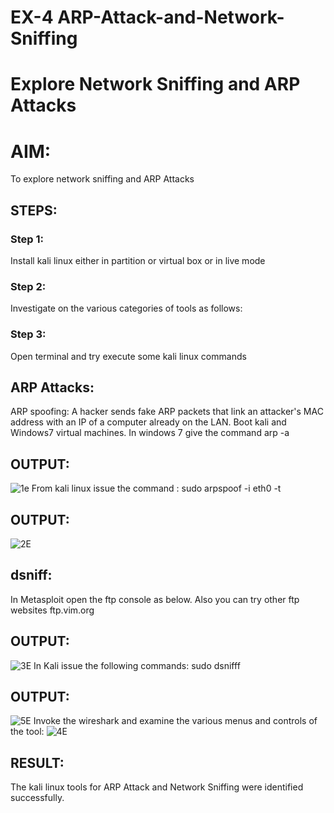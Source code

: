 # EX-4 ARP-Attack-and-Network-Sniffing
# Explore Network Sniffing and ARP Attacks

# AIM:

To explore network sniffing and ARP Attacks

## STEPS:

### Step 1:

Install kali linux either in partition or virtual box or in live mode

### Step 2:

Investigate on the various categories of tools as follows:


### Step 3:
Open terminal and try execute some kali linux commands

## ARP Attacks:  
ARP spoofing: A hacker sends fake ARP packets that link an attacker's MAC address with an IP of a computer already on the LAN. 
Boot kali and Windows7 virtual machines.
In windows 7 give the command arp -a
## OUTPUT:
![1e](https://github.com/deepikasrinivasans/ARP-Attack-and-Network-Sniffing/assets/119393935/b19ba621-6aa7-41f6-85c5-559d9e672bc0)
From kali linux issue the command :
sudo arpspoof -i eth0 -t <target system> <gateway>
## OUTPUT:
![2E](https://github.com/deepikasrinivasans/ARP-Attack-and-Network-Sniffing/assets/119393935/b8c36799-aae7-4a94-aea1-f6e32f1cd4fb)
## dsniff:
In Metasploit open the ftp console as below. Also you can try other ftp websites ftp.vim.org
## OUTPUT:
![3E](https://github.com/deepikasrinivasans/ARP-Attack-and-Network-Sniffing/assets/119393935/49c85e5a-fc70-4f46-a84a-2c2396b519b5)
In Kali issue the following commands:
sudo dsnifff
## OUTPUT:
![5E](https://github.com/deepikasrinivasans/ARP-Attack-and-Network-Sniffing/assets/119393935/1e3b099e-0ad4-43eb-9ee9-cb839461d47a)
Invoke the wireshark and examine the various menus  and controls of the tool:
![4E](https://github.com/deepikasrinivasans/ARP-Attack-and-Network-Sniffing/assets/119393935/a00c61ca-c2b4-4eeb-acc1-9e348a3de511)
## RESULT:
The kali linux tools for ARP Attack and Network Sniffing were identified successfully.
